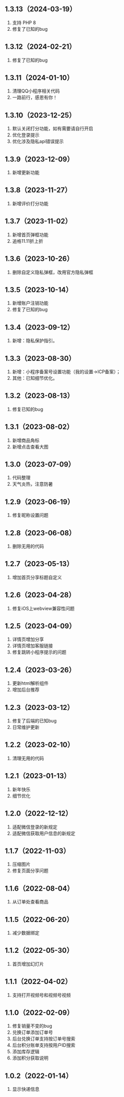 ## 1.3.13（2024-03-19）
1. 支持 PHP 8
2. 修复了已知的bug

## 1.3.12（2024-02-21）
1. 修复了已知的bug

## 1.3.11（2024-01-10）
1. 清理QQ小程序相关代码
2. 一路前行，感恩有你！

## 1.3.10（2023-12-25）
1. 默认关闭打分功能，如有需要请自行开启
2. 优化登录提示
3. 优化涉及隐私api错误提示

## 1.3.9（2023-12-09）
1. 新增更新功能

## 1.3.8（2023-11-27）
1. 新增评价打分功能

## 1.3.7（2023-11-02）
1. 新增首页弹框功能
2. 追格11.11折上折

## 1.3.6（2023-10-26）
1. 删除自定义隐私弹框，改用官方隐私弹框

## 1.3.5（2023-10-14）
1. 新增账户注销功能
2. 修复了已知的bug

## 1.3.4（2023-09-12）
1. 新增：隐私保护指引。

## 1.3.3（2023-08-30）
1. 新增：小程序备案号设置功能（我的设置→ICP备案）；
2. 其他：已知细节优化。

## 1.3.2（2023-08-13）
1. 修复已知的bug

## 1.3.1（2023-08-02）
1. 新增商品角标
2. 新增点击查看大图

## 1.3.0（2023-07-09）
1. 代码整理
2. 天气炎热，注意防暑

## 1.2.9（2023-06-19）
1. 修复昵称设置问题

## 1.2.8（2023-06-08）
1. 删除无用的代码

## 1.2.7（2023-05-13）
1. 增加首页分享标题自定义

## 1.2.6（2023-04-28）
1. 修复iOS上webview兼容性问题

## 1.2.5（2023-04-09）
1. 详情页增加分享
2. 详情页增加客服链接
3. 修复跳转小程序提示的问题

## 1.2.4（2023-03-26）
1. 更新html解析组件
2. 增加后台推荐

## 1.2.3（2023-03-12）
1. 修复了后端的已知bug
2. 日常维护更新

## 1.2.2（2023-02-10）
1. 清理无用的代码

## 1.2.1（2023-01-13）
1. 新年快乐
2. 细节优化

## 1.2.0（2022-12-12）
1. 适配微信登录的新规定
2. 适配微信获取用户信息的新规定

## 1.1.7（2022-11-03）
1. 压缩图片
2. 修复页面分享问题

## 1.1.6（2022-08-04）
1. 从订单处查看商品

## 1.1.5（2022-06-20）
1. 减少数据绑定

## 1.1.2（2022-05-30）
1. 首页增加幻灯片

## 1.1.1（2022-04-02）
1. 支持打开视频号和视频号视频

## 1.1.0（2022-02-09）
1. 修复销量不变的bug
2. 兑换订单添加订单号
3. 后台兑换订单支持按订单号搜索
4. 后台积分账单支持按用户ID搜索
5. 添加库存逻辑
6. 添加积分获取说明

## 1.0.2（2022-01-14）
1. 显示快递信息
